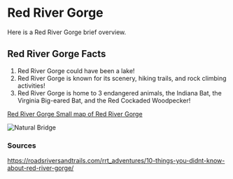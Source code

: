 <!-- Heading 1 -->
# Red River Gorge

<!-- First paragraph -->
Here is a Red River Gorge brief overview.

<!-- Heading 2 -->
## Red River Gorge Facts

<!-- Ordered list -->
1. Red River Gorge could have been a lake!
2. Red River Gorge is known for its scenery, hiking trails, and rock climbing activities!
3. Red River Gorge is home to 3 endangered animals, the Indiana Bat, the Virginia Big-eared Bat, and the Red Cockaded Woodpecker!

<!-- Link to web page -->
[Red River Gorge Small map of Red River Gorge](https://www.redrivergorgecabinrentals.com/resort-maps/thumbnail_1_rrgcr-area-map-2016.png)

<!-- Display PNG image from a different server. Notice the exclamation mark ! -->
![Natural Bridge](https://www.outdoorproject.com/sites/default/files/styles/odp_header_adaptive/public/features/nb1.jpg)

<!-- 
    This is a comment. The above line grabs a PNG from a URL and will display it as an image. The "Become Happy" text inside the brackets is called an Alt property and is used in case the image is corrupted or for browsers that don't display images (they exist). 
-->

<!-- Heading 3 -->
### Sources
https://roadsriversandtrails.com/rrt_adventures/10-things-you-didnt-know-about-red-river-gorge/